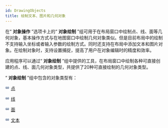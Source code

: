 ```yaml
---
id: DrawingObjects
title: 绘制文本、图片和几何对象
---
```

在“ **对象操作** ”选项卡上的“ **对象绘制**
”组可用于在布局窗口中绘制点、线、面等几何对象，基本操作方式与在地图窗口中绘制几何对象类似。但是目前布局中的绘制不支持输入坐标或者输入参数的绘制方式。同时还支持在布局中添加文本和图片对象。在绘制对象时，支持设置捕捉，提高了用户在对象编辑时的精度和效率。

应用程序可以通过“ **对象绘制** ”组中提供的工具，在布局窗口中绘制各种可直接创建的点、线、面几何对象类型，共提供了20种可直接绘制的几何对象类型。

“ **对象绘制** ”组中包含的对象类型有：

![](../../img/smalltitle.png) [点 ](Point.htm)

![](../../img/smalltitle.png) [线](Line.htm)

![](../../img/smalltitle.png) [面](Region.htm)

![](../../img/smalltitle.png) [文本](Textgroup.htm)



